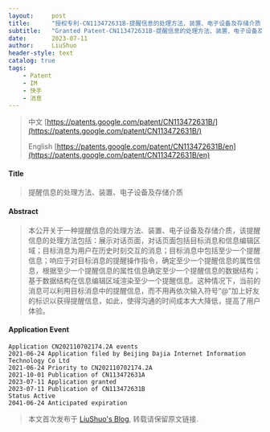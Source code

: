 ```yaml
---
layout:     post
title:      "授权专利-CN113472631B-提醒信息的处理方法、装置、电子设备及存储介质"
subtitle:   "Granted Patent-CN113472631B-提醒信息的处理方法、装置、电子设备及存储介质"
date:       2023-07-11
author:     LiuShuo
header-style: text
catalog: true
tags:
    - Patent
    - IM
    - 快手
    - 消息
---
```

> 中文 [https://patents.google.com/patent/CN113472631B/](https://patents.google.com/patent/CN113472631B/)
>
> English [https://patents.google.com/patent/CN113472631B/en](https://patents.google.com/patent/CN113472631B/en)

#### Title
> 提醒信息的处理方法、装置、电子设备及存储介质





#### Abstract
> 本公开关于一种提醒信息的处理方法、装置、电子设备及存储介质，该提醒信息的处理方法包括：展示对话页面，对话页面包括目标消息和信息编辑区域；目标消息为用户在历史时刻交互的消息；目标消息中包括至少一个提醒信息；响应于对目标消息的提醒操作指令，确定至少一个提醒信息的属性信息，根据至少一个提醒信息的属性信息确定至少一个提醒信息的数据结构；基于数据结构在信息编辑区域渲染至少一个提醒信息。这种情况下，当前的消息可以利用目标消息中的提醒信息，而不用再依次输入符号“@”加上好友的标识以获得提醒信息，如此，使得沟通的时间成本大大降低，提高了用户体验。





#### Application Event
```
Application CN202110702174.2A events 
2021-06-24 Application filed by Beijing Dajia Internet Information Technology Co Ltd
2021-06-24 Priority to CN202110702174.2A
2021-10-01 Publication of CN113472631A
2023-07-11 Application granted
2023-07-11 Publication of CN113472631B
Status Active
2041-06-24 Anticipated expiration
```
> 本文首次发布于 [LiuShuo's Blog](https://liushuo.me), 
转载请保留原文链接.
